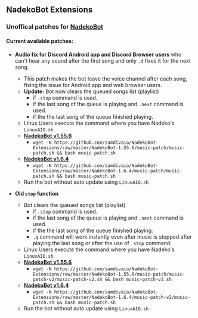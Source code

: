 ## NadekoBot Extensions

### Unoffical patches for [NadekoBot](https://github.com/Kwoth/NadekoBot)

#### Current available patches:

- **Audio fix for Discord Android app and Discord Browser users** who can't hear any sound after the first song and only `.d` fixes it for the next song.
	- This patch makes the bot leave the voice channel after each song, fixing the issue for Android app and web browser users.
	- **Update:** Bot now clears the queued songs list (playlist)
		- if `.stop` command is used.
		- if the last song of the queue is playing and `.next` command is used.
		- if the the last song of the queue finished playing.	
	- Linux Users execute the command where you have Nadeko's `LinuxAIO.sh`.
	- [**NadekoBot v1.55.6**](https://github.com/samdivaio/NadekoBot-Extensions/tree/master/NadekoBot-1.55.6/music-patch)
		- `wget -N https://github.com/samdivaio/NadekoBot-Extensions/raw/master/NadekoBot-1.55.6/music-patch/music-patch.sh && bash music-patch.sh`
	- [**NadekoBot v1.6.4**](https://github.com/samdivaio/NadekoBot-Extensions/tree/master/NadekoBot-1.6.4/music-patch)
		- `wget -N https://github.com/samdivaio/NadekoBot-Extensions/raw/master/NadekoBot-1.6.4/music-patch/music-patch.sh && bash music-patch.sh`
	- Run the bot without auto update using `LinuxAIO.sh`

- **Old `stop` function**
	- Bot clears the queued songs list (playlist)
		- if `.stop` command is used.
		- if the last song of the queue is playing and `.next` command is used.
		- if the the last song of the queue finished playing.
		- `.q` command will work instantly even after music is stopped after playing the last song or after the use of `.stop` command.
	- Linux Users execute the command where you have Nadeko's `LinuxAIO.sh`.
	- [**NadekoBot v1.55.6**](https://github.com/samdivaio/NadekoBot-Extensions/tree/master/NadekoBot-1.55.6/music-patch/music-patch-v2)
		- `wget -N https://github.com/samdivaio/NadekoBot-Extensions/raw/master/NadekoBot-1.55.6/music-patch/music-patch-v2/music-patch-v2.sh && bash music-patch-v2.sh`
	- [**NadekoBot v1.6.4**](https://github.com/samdivaio/NadekoBot-Extensions/tree/master/NadekoBot-1.6.4/music-patch-v2)
		- `wget -N https://github.com/samdivaio/NadekoBot-Extensions/raw/master/NadekoBot-1.6.4/music-patch-v2/music-patch.sh && bash music-patch.sh`
	- Run the bot without auto update using `LinuxAIO.sh`
	
